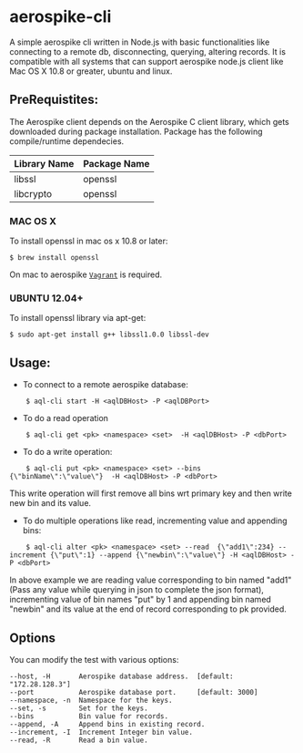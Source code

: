 # aerospike-cli
A simple aerospike cli written in Node.js with basic functionalities like connecting to a remote db, disconnecting, querying, altering records. It is compatible with all systems that can support aerospike node.js client like Mac OS X 10.8 or greater, ubuntu and linux. 


## PreRequistites:

The Aerospike client depends on the Aerospike C client library, which gets downloaded during package installation. Package has the following compile/runtime dependecies.

Library Name | Package Name
------------ | -------------
libssl | openssl
libcrypto | openssl

### MAC OS X
To install openssl in mac os x 10.8 or later:
    
    $ brew install openssl

On mac to aerospike [`Vagrant`](https://www.aerospike.com/docs/operations/install/vagrant/mac/using-vagrant.html) is required.

### UBUNTU 12.04+
To install openssl library via apt-get:

    $ sudo apt-get install g++ libssl1.0.0 libssl-dev


## Usage:

* To connect to a remote aerospike database:
```
    $ aql-cli start -H <aqlDBHost> -P <aqlDBPort>
```    

* To do a read operation 
```    
    $ aql-cli get <pk> <namespace> <set>  -H <aqlDBHost> -P <dbPort>
```    

* To do a write operation:
```    
    $ aql-cli put <pk> <namespace> <set> --bins {\"binName\":\"value\"}  -H <aqlDBHost> -P <dbPort>
```    

This write operation will first remove all bins wrt primary key and then write new bin and its value.

* To do multiple operations like read, incrementing value and appending bins:
```    
    $ aql-cli alter <pk> <namespace> <set> --read  {\"add1\":234} --increment {\"put\":1} --append {\"newbin\":\"value\"} -H <aqlDBHost> -P <dbPort>
```
 In above example we are reading value corresponding to bin named "add1" (Pass any value while querying in json to complete the json format), incrementing value of bin names "put" by 1 and appending bin named "newbin" and its value at the end of record corresponding to pk provided.
 
 ## Options

You can modify the test with various options:

    --host, -H       Aerospike database address.  [default: "172.28.128.3"]
    --port           Aerospike database port.     [default: 3000]
    --namespace, -n  Namespace for the keys.      
    --set, -s        Set for the keys.            
    --bins           Bin value for records.
    --append, -A     Append bins in existing record.
    --increment, -I  Increment Integer bin value.
    --read, -R       Read a bin value.
    
